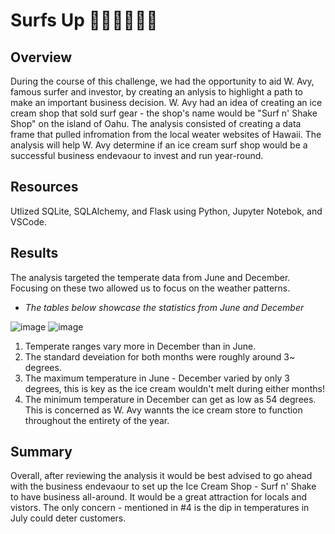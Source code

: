  # Surfs Up 🏄🏼‍♀️🏄🏼‍♂️
 
## Overview 
During the course of this challenge, we had the opportunity to aid W. Avy, famous surfer and investor, by creating an anlysis to highlight a path to make an important business decision. W. Avy had an idea of creating an ice cream shop that sold surf gear - the shop's name would be "Surf n' Shake Shop" on the island of Oahu. The analysis consisted of creating a data frame that pulled infromation from the local weater websites of Hawaii. The analysis will help W. Avy determine if an ice cream surf shop would be a successful business endevaour to invest and run year-round. 

## Resources 
Utlized SQLite, SQLAlchemy, and Flask using Python, Jupyter Notebok, and VSCode.

## Results 

The analysis targeted the temperate data from June and December. Focusing on these two allowed us to focus on the weather patterns.
- *The tables below showcase the statistics from June and December*

![image](https://user-images.githubusercontent.com/102767530/184265027-b51bde85-08e7-4cf2-b19c-91b3692174af.png)
![image](https://user-images.githubusercontent.com/102767530/184265055-d7fc7681-708e-4cd1-be00-e7005d05a18c.png)

1. Temperate ranges vary more in December than in June.
2. The standard deveiation for both months were roughly around 3~ degrees.
3. The maximum temperature in June - December varied by only 3 degrees, this is key as the ice cream wouldn't melt during either months! 
4. The minimum temperature in December can get as low as 54 degrees. This is concerned as W. Avy wannts the ice cream store to function throughout the entirety of the year.

## Summary

Overall, after reviewing the analysis it would be best advised to go ahead with the business endevaour to set up the Ice Cream Shop - Surf n' Shake to have business all-around. It would be a great attraction for locals and vistors. The only concern - mentioned in #4 is the dip in temperatures in July could deter customers. 
